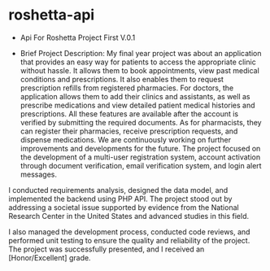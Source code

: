 # roshetta-api
- Api For Roshetta Project First V.0.1

- Brief Project Description:
My final year project was about an application that provides an easy way for patients to access the appropriate clinic without hassle. It allows them to book appointments, view past medical conditions and prescriptions. It also enables them to request prescription refills from registered pharmacies. For doctors, the application allows them to add their clinics and assistants, as well as prescribe medications and view detailed patient medical histories and prescriptions. All these features are available after the account is verified by submitting the required documents. As for pharmacists, they can register their pharmacies, receive prescription requests, and dispense medications. We are continuously working on further improvements and developments for the future. The project focused on the development of a multi-user registration system, account activation through document verification, email verification system, and login alert messages.

I conducted requirements analysis, designed the data model, and implemented the backend using PHP API. The project stood out by addressing a societal issue supported by evidence from the National Research Center in the United States and advanced studies in this field.

I also managed the development process, conducted code reviews, and performed unit testing to ensure the quality and reliability of the project. The project was successfully presented, and I received an [Honor/Excellent] grade.

